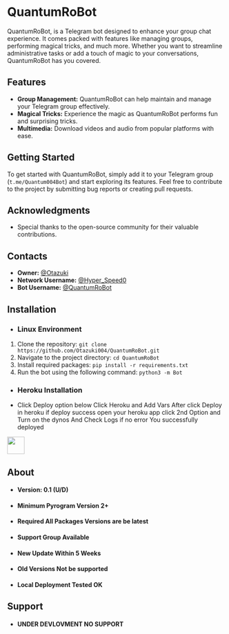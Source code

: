 # QuantumRoBot

QuantumRoBot, is a Telegram bot designed to enhance your group chat experience. It comes packed with features like managing groups, performing magical tricks, and much more. Whether you want to streamline administrative tasks or add a touch of magic to your conversations, QuantumRoBot has you covered.

## Features

- **Group Management:** QuantumRoBot can help maintain and manage your Telegram group effectively.
- **Magical Tricks:** Experience the magic as QuantumRoBot performs fun and surprising tricks.
- **Multimedia:** Download videos and audio from popular platforms with ease.

## Getting Started

To get started with QuantumRoBot, simply add it to your Telegram group (`t.me/Quantum004Bot`) and start exploring its features. Feel free to contribute to the project by submitting bug reports or creating pull requests.

## Acknowledgments

- Special thanks to the open-source community for their valuable contributions.

## Contacts

- **Owner:** [@Otazuki](https://t.me/Otazuki)
- **Network Username:** [@Hyper_Speed0](https://t.me/Hyper_Speed0)
- **Bot Username:** [@QuantumRoBot](https://t.me/Quantum004Bot)

## Installation

- ### Linux Environment
1. Clone the repository: `git clone https://github.com/Otazuki004/QuantumRoBot.git`
2. Navigate to the project directory: `cd QuantumRoBot`
3. Install required packages: `pip install -r requirements.txt`
4. Run the bot using the following command:
```python3 -m Bot```

- ### Heroku Installation

- Click Deploy option below Click Heroku and Add Vars After click Deploy in heroku if deploy success open your heroku app click 2nd Option and Turn on the dynos And Check Logs if no error You successfully deployed

<a href="https://heroku.com/deploy?template=https://github.com/Otazuki004/QuantumRoBot"><img src="https://www.herokucdn.com/deploy/button.svg" height="40"></a>

## About

- #### Version: 0.1 (U/D)
- #### Minimum Pyrogram Version 2+
- #### Required All Packages Versions are be latest
- #### Support Group Available
- #### New Update Within 5 Weeks
- #### Old Versions Not be supported
- #### Local Deployment Tested OK

## Support

- #### UNDER DEVLOVMENT NO SUPPORT
